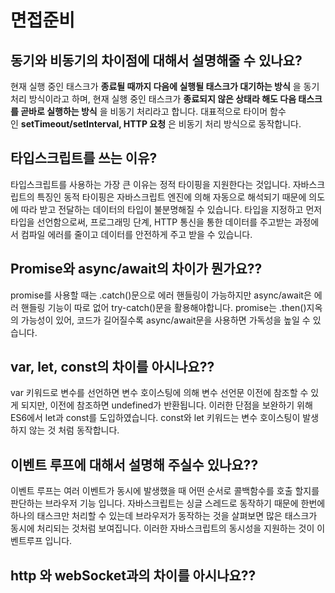 # 면접준비

## 동기와 비동기의 차이점에 대해서 설명해줄 수 있나요?

현재 실행 중인 태스크가 **종료될 때까지 다음에 실행될 태스크가 대기하는 방식** 을 동기처리 방식이라고 하며,
현재 실행 중인 태스크가 **종료되지 않은 상태라 해도 다음 태스크를 곧바로 실행하는 방식** 을 비동기 처리라고 합니다.
대표적으로 타이머 함수인 **setTimeout/setInterval,  HTTP 요청** 은 비동기 처리 방식으로 동작합니다.

## 타입스크립트를 쓰는 이유?
타입스크립트를 사용하는 가장 큰 이유는 정적 타이핑을 지원한다는 것입니다.
자바스크립트의 특징인 동적 타이핑은 자바스크립트 엔진에 의해 자동으로 해석되기 때문에 의도에 따라 받고 전달하는 데이터의 타입이 불분명해질 수 있습니다.
타입을 지정하고 먼저 타입을 선언함으로써, 프로그래밍 단계, HTTP 통신을 통한 데이터를 주고받는 과정에서 컴파일 에러를 줄이고 데이터를 안전하게 주고 받을 수 있습니다.

## Promise와 async/await의 차이가 뭔가요??
promise를 사용할 때는 .catch()문으로 에러 핸들링이 가능하지만 async/await은 에러 핸들링 기능이 따로 없어 try-catch()문을 활용해야합니다.
promise는 .then()지옥의 가능성이 있어, 코드가 길어질수록 async/await문을 사용하면 가독성을 높일 수 있습니다.

## var, let, const의 차이를 아시나요??
var 키워드로 변수를 선언하면 변수 호이스팅에 의해 변수 선언문 이전에 참조할 수 있게 되지만, 이전에 참조하면 undefined가 반환됩니다. 이러한 단점을 보완하기 위해 ES6에서 let과 const를 도입하였습니다. const와 let 키워드는 변수 호이스팅이 발생하지 않는 것 처럼 동작합니다.

## 이벤트 루프에 대해서 설명해 주실수 있나요??
이벤트 루프는 여러 이벤트가 동시에 발생했을 때 어떤 순서로 콜백함수를 호출 할지를 판단하는 브라우저 기능 입니다.
자바스크립트는 싱글 스레드로 동작하기 때문에 한번에 하나의 태스크만 처리할 수 있는데 브라우저가 동작하는 것을 살펴보면 많은 태스크가 동시에 처리되는 것처럼 보여집니다. 이러한 자바스크립트의 동시성을 지원하는 것이 이벤트루프 입니다.

## http 와 webSocket과의 차이를 아시나요??

